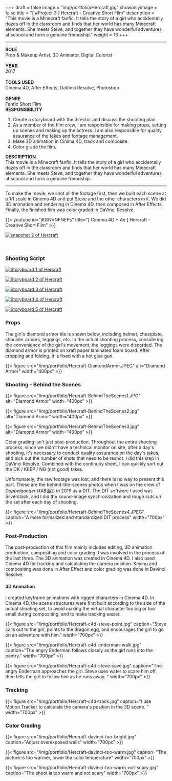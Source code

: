 +++
draft = false
image = "img/portfolio/Hercraft.jpg"
showonlyimage = false
title = "[ #Project 3 ] Hercraft - Creative Short Film"
description = "This movie is a Minecraft fanfic. It tells the story of a girl who accidentally dozes off in the classroom and finds that her world has many Minecraft elements. She meets Steve, and together they have wonderful adventures at school and form a genuine friendship."
weight = 13
+++

---

<div class="table">
    <div class="row">
        <div class="cell border-right col-1">
            <strong>ROLE</strong><br>
            Prop & Makeup Artist, 3D Animator, Digital Colorist<br><br>
            <strong>YEAR</strong><br>
            2017<br><br>
            <strong>TOOLS USED</strong><br>
            Cinema 4D, After Effects, DaVinci Resolve, Photoshop<br><br>
            <strong>GENRE</strong><br>
            Fanfic Short Film
        </div>
        <div class="cell border-right col-2">
            <strong>RESPONSIBILITY</strong>
            <ol>
                <li>
                    Create a storyboard with the director and discuss the shooting plan.
                </li>
                <li>
                    As a member of the film crew, I am responsible for making props, setting up scenes and making up the actress. I am also responsible for quality assurance of the takes and footage management.
                </li>
                <li>
                    Make 3D animation in Cinima 4D, track and composite.
                </li>
                <li>
                    Color grade the film.
                </li>
            <ol>
        </div>
        <div class="cell col-3">
            <strong>DESCRIPTION</strong><br>
            This movie is a Minecraft fanfic. It tells the story of a girl who accidentally dozes off in the classroom and finds that her world has many Minecraft elements. She meets Steve, and together they have wonderful adventures at school and form a genuine friendship.
        </div>
    </div>
</div>

---

To make the movie, we shot all the footage first, then we built each scene at a 1:1 scale in Cinema 4D and put Steve and the other characters in it. We did 3D animation and rendering in Cinema 4D, then composed in After Effects. Finally, the finished film was color graded in DaVinci Resolve.

{{< youtube id="jKGNVNFNEPs" title="[ Cinema 4D + Ae ] Hercraft - Creative Short Film" >}}
<br>

[![snapshot 2 of Hercraft][2]][2]

[1]: /img/portfolio/Hercraft-1.png
[2]: /img/portfolio/Hercraft-2.png
<br>

### Shooting Script

[![Storyboard 1 of Hercraft][3]][3]

[![Storyboard 2 of Hercraft][4]][4]

[![Storyboard 3 of Hercraft][5]][5]

[![Storyboard 4 of Hercraft][6]][6]

[![Storyboard 5 of Hercraft][7]][7]

[3]: /img/portfolio/Hercraft-Storyboard1.JPEG
[4]: /img/portfolio/Hercraft-Storyboard2.JPEG
[5]: /img/portfolio/Hercraft-Storyboard3.JPEG
[6]: /img/portfolio/Hercraft-Storyboard4.JPEG
[7]: /img/portfolio/Hercraft-Storyboard5.JPEG

### Props

The girl's diamond armor tile is shown below, including helmet, chestplate, shoulder armors, leggings, etc. In the actual shooting process, considering the convenience of the girl's movement, the leggings were discarded. The diamond armor is printed on kraft paper laminated foam board. After cropping and folding, it is fixed with a hot glue gun.

{{< figure src="/img/portfolio/Hercraft-DiamondArmor.JPEG" alt="Diamond Armor" width="400px" >}}
<br>

### Shooting - Behind the Scenes

{{< figure src="/img/portfolio/Hercraft-BehindTheScenes1.JPG" alt="Diamond Armor" width="400px" >}}
<br>

{{< figure src="/img/portfolio/Hercraft-BehindTheScenes2.jpg" alt="Diamond Armor" width="400px" >}}
<br>

{{< figure src="/img/portfolio/Hercraft-BehindTheScenes3.jpg" alt="Diamond Armor" width="400px" >}}
<br>

Color grading isn't just post-production. Throughout the entire shooting process, since we didn't have a technical monitor on site, after a day's shooting, it's necessary to conduct quality assurance on the day's takes, and pick out the number of shots that need to be reshot. I did this step in DaVinci Resolve. Combined with the continuity sheet, I can quickly sort out the OK / KEEP / NG (not good) takes. 

Unfortunately, the raw footage was lost, and there is no way to present this part. These are the behind-the-scenes photos when I was on the crew of *Doppelganger* (《AB面》) in 2019 as a DIT. The DIT software I used was Silverstack, and I did the sound-image synchronization and rough cuts on the set after each day of shooting.

{{< figure src="/img/portfolio/Hercraft-BehindTheScenes4.JPEG" caption="A more formalized and standardized DIT process" width="700px" >}}
<br>

### Post-Production

The post-production of this film mainly includes editing, 3D animation production, compositing and color grading. I was involved in the process of the last three. The 3D animation was created in Cinema 4D. I also used Cinema 4D for tracking and calculating the camera position. Keying and compositing was done in After Effect and color grading was done in Davinci Resolve.

#### 3D Animation

I created keyframe animations with rigged characters in Cinema 4D. In Cinema 4D, the scene structures were first built according to the size of the actual shooting set, to avoid making the virtual character too big or too small during compositing, and to make tracking easier.

{{< figure src="/img/portfolio/Hercraft-c4d-steve-point.jpg" caption="Steve calls out to the girl, points to the dragon egg, and encourages the girl to go on an adventure with him." width="700px" >}}
<br>

{{< figure src="/img/portfolio/Hercraft-c4d-enderman-walk.jpg" caption="The angry Enderman follows closely as the girl runs into the pantry." width="700px" >}}
<br>

{{< figure src="/img/portfolio/Hercraft-c4d-steve-save.jpg" caption="The angry Enderman approaches the girl. Steve uses water to scare him off, then tells the girl to follow him as he runs away. " width="700px" >}}
<br>

### Tracking

{{< figure src="/img/portfolio/Hercraft-c4d-track.jpg" caption="I use Motion Tracker to calculate the camera's position in the 3D scene. " width="700px" >}}
<br>

### Color Grading

{{< figure src="/img/portfolio/Hercraft-davinci-too-bright.jpg" caption="Adjust overexposed walls" width="700px" >}}
<br>

{{< figure src="/img/portfolio/Hercraft-davinci-too-warm.jpg" caption="The picture is too warmer, lower the color temperature" width="700px" >}}
<br>

{{< figure src="/img/portfolio/Hercraft-davinci-too-warm-not-scary.jpg" caption="The shoot is too warm and not scary" width="700px" >}}
<br>
